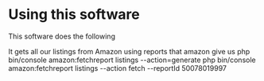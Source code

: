 Using this software
===================
This software does the following

It gets all our listings from Amazon using reports that amazon give us
php bin/console amazon:fetchreport listings --action=generate
php bin/console amazon:fetchreport listings --action fetch --reportId 50078019997

